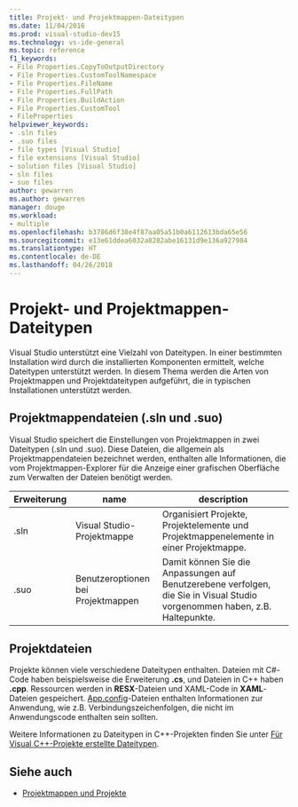 ```yaml
---
title: Projekt- und Projektmappen-Dateitypen
ms.date: 11/04/2016
ms.prod: visual-studio-dev15
ms.technology: vs-ide-general
ms.topic: reference
f1_keywords:
- File Properties.CopyToOutputDirectory
- File Properties.CustomToolNamespace
- File Properties.FileName
- File Properties.FullPath
- File Properties.BuildAction
- File Properties.CustomTool
- FileProperties
helpviewer_keywords:
- .sln files
- .suo files
- file types [Visual Studio]
- file extensions [Visual Studio]
- solution files [Visual Studio]
- sln files
- suo files
author: gewarren
ms.author: gewarren
manager: douge
ms.workload:
- multiple
ms.openlocfilehash: b3786d6f38e4f87aa05a51b0a6112613bda65e56
ms.sourcegitcommit: e13e61ddea6032a8282abe16131d9e136a927984
ms.translationtype: HT
ms.contentlocale: de-DE
ms.lasthandoff: 04/26/2018
---
```

# <a name="project-and-solution-file-types"></a>Projekt- und Projektmappen-Dateitypen

Visual Studio unterstützt eine Vielzahl von Dateitypen. In einer bestimmten Installation wird durch die installierten Komponenten ermittelt, welche Dateitypen unterstützt werden. In diesem Thema werden die Arten von Projektmappen und Projektdateitypen aufgeführt, die in typischen Installationen unterstützt werden.

## <a name="solution-files-sln-and-suo"></a>Projektmappendateien (.sln und .suo)

Visual Studio speichert die Einstellungen von Projektmappen in zwei Dateitypen (.sln und .suo). Diese Dateien, die allgemein als Projektmappendateien bezeichnet werden, enthalten alle Informationen, die vom Projektmappen-Explorer für die Anzeige einer grafischen Oberfläche zum Verwalten der Dateien benötigt werden.

|Erweiterung|name|description|
|---------------|----------|-----------------|
|.sln|Visual Studio-Projektmappe|Organisiert Projekte, Projektelemente und Projektmappenelemente in einer Projektmappe.|
|.suo|Benutzeroptionen bei Projektmappen|Damit können Sie die Anpassungen auf Benutzerebene verfolgen, die Sie in Visual Studio vorgenommen haben, z.B. Haltepunkte.|

## <a name="project-files"></a>Projektdateien

Projekte können viele verschiedene Dateitypen enthalten. Dateien mit C#-Code haben beispielsweise die Erweiterung **.cs**, und Dateien in C++ haben **.cpp**. Ressourcen werden in **RESX**-Dateien und XAML-Code in **XAML**-Dateien gespeichert. [App.config](../../ide/managing-application-settings-dotnet.md)-Dateien enthalten Informationen zur Anwendung, wie z.B. Verbindungszeichenfolgen, die nicht im Anwendungscode enthalten sein sollten.

Weitere Informationen zu Dateitypen in C++-Projekten finden Sie unter [Für Visual C++-Projekte erstellte Dateitypen](/cpp/ide/file-types-created-for-visual-cpp-projects).

## <a name="see-also"></a>Siehe auch

- [Projektmappen und Projekte](../../ide/solutions-and-projects-in-visual-studio.md)
